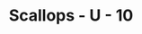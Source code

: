 ---
title: Scallops - U - 10
price: $65.55
description: In sagittis dui vel nisl. Duis ac nibh. Fusce lacus purus, aliquet at, feugiat non, pretium quis, lectus.
image: https://dummyimage.com/100x250.png/cc0000/ffffff
---